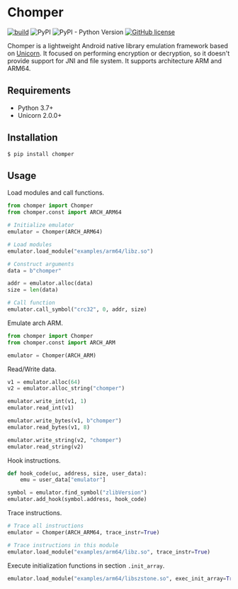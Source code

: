 # Chomper

[![build](https://github.com/sledgeh4w/chomper/actions/workflows/tests.yml/badge.svg)](https://github.com/sledgeh4w/chomper/actions/workflows/tests.yml)
![PyPI](https://img.shields.io/pypi/v/chomper)
![PyPI - Python Version](https://img.shields.io/pypi/pyversions/chomper)
[![GitHub license](https://img.shields.io/github/license/sledgeh4w/chomper)](https://github.com/sledgeh4w/chomper/blob/main/LICENSE)

Chomper is a lightweight Android native library emulation framework based on [Unicorn](https://github.com/unicorn-engine/unicorn). It focused on performing encryption or decryption, so it doesn't provide support for JNI and file system. It supports architecture ARM and ARM64.

## Requirements

- Python 3.7+
- Unicorn 2.0.0+

## Installation

```
$ pip install chomper
```

## Usage

Load modules and call functions.

```python
from chomper import Chomper
from chomper.const import ARCH_ARM64

# Initialize emulator
emulator = Chomper(ARCH_ARM64)

# Load modules
emulator.load_module("examples/arm64/libz.so")

# Construct arguments
data = b"chomper"

addr = emulator.alloc(data)
size = len(data)

# Call function
emulator.call_symbol("crc32", 0, addr, size)
```

Emulate arch ARM.

```python
from chomper import Chomper
from chomper.const import ARCH_ARM

emulator = Chomper(ARCH_ARM)
```

Read/Write data.

```python
v1 = emulator.alloc(64)
v2 = emulator.alloc_string("chomper")

emulator.write_int(v1, 1)
emulator.read_int(v1)

emulator.write_bytes(v1, b"chomper")
emulator.read_bytes(v1, 8)

emulator.write_string(v2, "chomper")
emulator.read_string(v2)
```

Hook instructions.

```python
def hook_code(uc, address, size, user_data):
    emu = user_data["emulator"]

symbol = emulator.find_symbol("zlibVersion")
emulator.add_hook(symbol.address, hook_code)
```

Trace instructions.

```python
# Trace all instructions
emulator = Chomper(ARCH_ARM64, trace_instr=True)

# Trace instructions in this module
emulator.load_module("examples/arm64/libz.so", trace_instr=True)
```

Execute initialization functions in section `.init_array`.

```python
emulator.load_module("examples/arm64/libszstone.so", exec_init_array=True)
```
